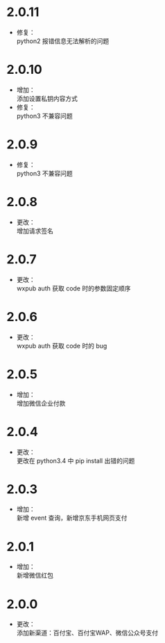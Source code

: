 # 2.0.11
* 修复：  
python2 报错信息无法解析的问题

# 2.0.10
* 增加：  
添加设置私钥内容方式
* 修复：  
python3 不兼容问题

# 2.0.9
* 修复：  
python3 不兼容问题

# 2.0.8
* 更改：  
增加请求签名

# 2.0.7
* 更改：  
wxpub auth 获取 code 时的参数固定顺序

# 2.0.6
* 更改：  
wxpub auth 获取 code 时的 bug

# 2.0.5
* 增加：  
增加微信企业付款

# 2.0.4
* 更改：  
更改在 python3.4 中 pip install 出错的问题

# 2.0.3
* 增加：  
新增 event 查询，新增京东手机网页支付

# 2.0.1
* 增加：  
新增微信红包

# 2.0.0
* 更改：  
添加新渠道：百付宝、百付宝WAP、微信公众号支付

